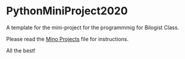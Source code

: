 # PythonMiniProject2020

A template for the mini-project for the programmmig for Bilogist Class.

Please read the  [Mino Projects](mini_projects.md) file for instructions. 

All the best!
